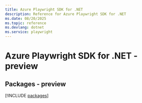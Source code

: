 ```yaml
---
title: Azure Playwright SDK for .NET
description: Reference for Azure Playwright SDK for .NET
ms.date: 08/20/2025
ms.topic: reference
ms.devlang: dotnet
ms.service: playwright
---
```

# Azure Playwright SDK for .NET - preview
## Packages - preview
[!INCLUDE [packages](playwright-index.md)]